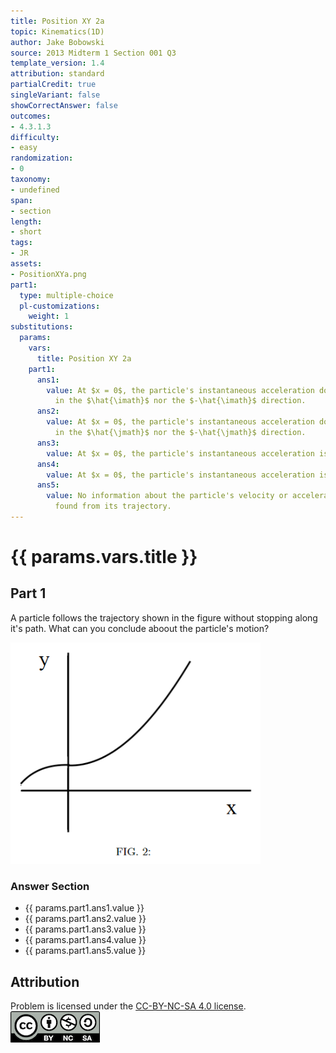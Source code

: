 ```yaml
---
title: Position XY 2a
topic: Kinematics(1D)
author: Jake Bobowski
source: 2013 Midterm 1 Section 001 Q3
template_version: 1.4
attribution: standard
partialCredit: true
singleVariant: false
showCorrectAnswer: false
outcomes:
- 4.3.1.3
difficulty:
- easy
randomization:
- 0
taxonomy:
- undefined
span:
- section
length:
- short
tags:
- JR
assets:
- PositionXYa.png
part1:
  type: multiple-choice
  pl-customizations:
    weight: 1
substitutions:
  params:
    vars:
      title: Position XY 2a
    part1:
      ans1:
        value: At $x = 0$, the particle's instantaneous acceleration does not point
          in the $\hat{\imath}$ nor the $-\hat{\imath}$ direction.
      ans2:
        value: At $x = 0$, the particle's instantaneous acceleration does not point
          in the $\hat{\jmath}$ nor the $-\hat{\jmath}$ direction.
      ans3:
        value: At $x = 0$, the particle's instantaneous acceleration is zero.
      ans4:
        value: At $x = 0$, the particle's instantaneous acceleration is non-zero.
      ans5:
        value: No information about the particle's velocity or acceleration can be
          found from its trajectory.
---
```

# {{ params.vars.title }}

## Part 1

A particle follows the trajectory shown in the figure without stopping along it's path. What can you conclude aboout the particle's motion?

<img src="PositionXYa.png" width=400 alt="An image showing a particle's trajectory on a cartesian plane (x versus y). For negative x-coordinates, the particle follows a concave down trajectory with positive y-coordinates. At the y-axis, the particles trajectory is parallel to the x-axis. For positive x-coordinates, the particle follows a concave up trajectory with positive y-coordinates.">

### Answer Section

- {{ params.part1.ans1.value }}
- {{ params.part1.ans2.value }}
- {{ params.part1.ans3.value }}
- {{ params.part1.ans4.value }}
- {{ params.part1.ans5.value }}

## Attribution

Problem is licensed under the [CC-BY-NC-SA 4.0 license](https://creativecommons.org/licenses/by-nc-sa/4.0/).<br> ![The Creative Commons 4.0 license requiring attribution-BY, non-commercial-NC, and share-alike-SA license.](https://raw.githubusercontent.com/firasm/bits/master/by-nc-sa.png)